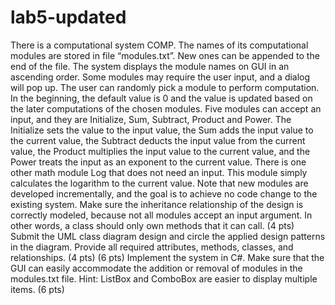 # lab5-updated
There is a computational system COMP. The names of its computational modules are stored in file “modules.txt”. New ones can be appended to the end of the file. The system displays the module names on GUI in an ascending order. Some modules may require the user input, and a dialog will pop up. The user can randomly pick a module to perform computation. In the beginning, the default value is 0 and the value is updated based on the later computations of the chosen modules. Five modules can accept an input, and they are Initialize, Sum, Subtract, Product and Power. The Initialize sets the value to the input value, the Sum adds the input value to the current value, the Subtract deducts the input value from the current value, the Product multiplies the input value to the current value, and the Power treats the input as an exponent to the current value. There is one other math module Log that does not need an input. This module simply calculates the logarithm to the current value. Note that new modules are developed incrementally, and the goal is to achieve no code change to the existing system. Make sure the inheritance relationship of the design is correctly modeled, because not all modules accept an input argument. In other words, a class should only own methods that it can call.
(4 pts) Submit the UML class diagram design and circle the applied design patterns in the diagram. Provide all required attributes, methods, classes, and relationships. (4 pts) (6 pts) Implement the system in C#. Make sure that the GUI can easily accommodate the addition or removal of modules in the modules.txt file. Hint: ListBox and ComboBox are easier to display multiple items. (6 pts)
